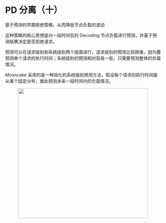 # PD 分离（十）
基于预测的早期拒绝策略，从而降低节点负载的波动

这种策略的核心思想是对一段时间后的 Decoding 节点负载进行预测，并基于预测结果决定是否拒绝请求。

预测可以在请求级别和系统级别两个层面进行，请求级别的预测比较困难，因为要预测单个请求的执行时间；系统级别的预测相对容易一些，只需要预测整体的负载情况。

Mooncake 采用的是一种简化的系统级别预测方法，假设每个请求的执行时间服从某个固定分布，据此预测未来一段时间内的负载情况。

<div style="text-align: center"><img src="/img-27.jpeg" width="420px" style="display: inline;"/></div>

<!--
对于月之暗面的 kimi chat 来说 Mooncake 是非常 adorable 的，毕竟 kimi 的长文本能力是其突出卖点。
-->